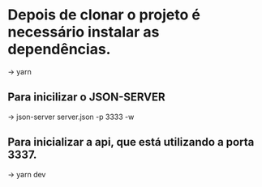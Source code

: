 # Depois de clonar o projeto é necessário instalar as dependências.

-> yarn

## Para inicilizar o JSON-SERVER

-> json-server server.json -p 3333 -w

## Para inicializar a api, que está utilizando a porta 3337.

-> yarn dev

